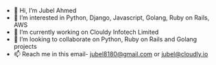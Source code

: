 - 👋 Hi, I’m Jubel Ahmed
- 👀 I’m interested in Python, Django, Javascript, Golang, Ruby on Rails, AWS
- 🌱 I’m currently working on Clouldy Infotech Limited
- 💞️ I’m looking to collaborate on Python, Ruby on Rails and Golang projects
- 📫 Reach me in this email- jubel8180@gmail.com or jubel@cloudly.io

